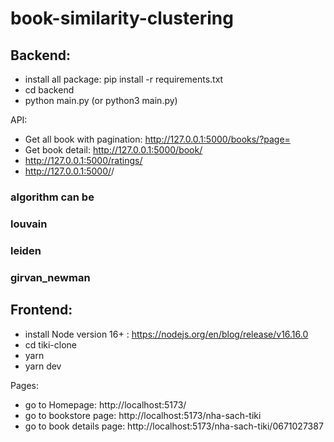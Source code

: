 # book-similarity-clustering

## Backend:

- install all package: pip install -r requirements.txt
- cd backend
- python main.py (or python3 main.py)

API:

- Get all book with pagination: http://127.0.0.1:5000/books/?page=<page>
- Get book detail: http://127.0.0.1:5000/book/<isbn>
- http://127.0.0.1:5000/ratings/<isbn>
- http://127.0.0.1:5000/<algorithm>/<isbn>

### algorithm can be

### louvain

### leiden

### girvan_newman

## Frontend:

- install Node version 16+ : https://nodejs.org/en/blog/release/v16.16.0
- cd tiki-clone
- yarn
- yarn dev

Pages:

- go to Homepage: http://localhost:5173/
- go to bookstore page: http://localhost:5173/nha-sach-tiki
- go to book details page: http://localhost:5173/nha-sach-tiki/0671027387
